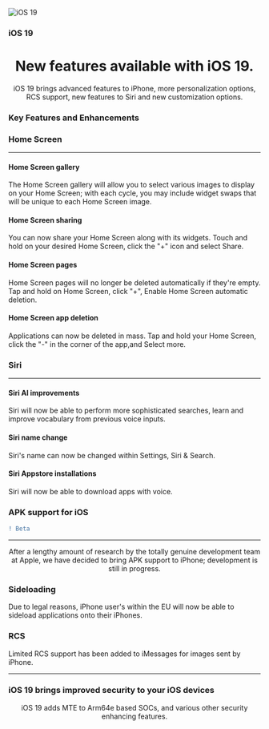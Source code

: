 ![iOS 19](https://cdn.discordapp.com/attachments/1045431260815822948/1046114794886938724/IMG_1127.png)
### iOS 19
<h1 align="Center">New features available with iOS 19.</h1>
<p align="Center">iOS 19 brings advanced features to iPhone, more personalization options, RCS support, new features to Siri and new customization options.</p>

### Key Features and Enhancements

### Home Screen
------
#### Home Screen gallery
The Home Screen gallery will allow you to select various images to display on your Home Screen; with each cycle, you may include widget swaps that will be unique to each Home Screen image.
#### Home Screen sharing
You can now share your Home Screen along with its widgets. Touch and hold on your desired Home Screen, click the "+" icon and select Share.
#### Home Screen pages
Home Screen pages will no longer be deleted automatically if they're empty. Tap and hold on Home Screen, click "+", Enable Home Screen automatic deletion.
#### Home Screen app deletion
Applications can now be deleted in mass. Tap and hold your Home Screen, click the "-" in the corner of the app,and Select more.

### Siri
------
#### Siri AI improvements 
Siri will now be able to perform more sophisticated searches, learn and improve vocabulary from previous voice inputs.
#### Siri name change
Siri's name can now be changed within Settings, Siri & Search.
#### Siri Appstore installations
Siri will now be able to download apps with voice.

### APK support for iOS 
```diff
! Beta
```
------

<p align="Center">After a lengthy amount of research by the totally genuine development team at Apple, we have decided to bring APK support to iPhone; development is still in progress.</p>

### Sideloading
Due to legal reasons, iPhone user's within the EU will now be able to sideload applications onto their iPhones.

### RCS
Limited RCS support has been added to iMessages for images sent by iPhone.

------

<h3 align="Cetner"> iOS 19 brings improved security to your iOS devices </h3> 

<p align="Center"> iOS 19 adds MTE to Arm64e based SOCs, and various other security enhancing features. </p>
